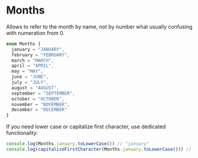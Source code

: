 # Months

Allows to refer to the month by name, not by number what usually confusing with numeration from 0.

```typescript
enum Months {
  january = "JANUARY",
  february = "FEBRUARY",
  march = "MARCH",
  april = "APRIL",
  may = "MAY",
  june = "JUNE",
  july = "JULY",
  august = "AUGUST",
  september = "SEPTEMBER",
  october = "OCTOBER",
  november = "NOVEMBER",
  december = "DECEMBER"
}
```

If you need lower case or capitalize first character, use dedicated functionality:

```typescript
console.log(Months.january.toLowerCase()) // "january"
console.log(capitalizeFirstCharacter(Months.january.toLowerCase())) // "January"
```
